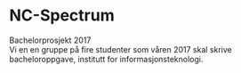 # NC-Spectrum
Bachelorprosjekt 2017 <br>
Vi en en gruppe på fire studenter som våren 2017 skal skrive bacheloroppgave, institutt for informasjonsteknologi.
